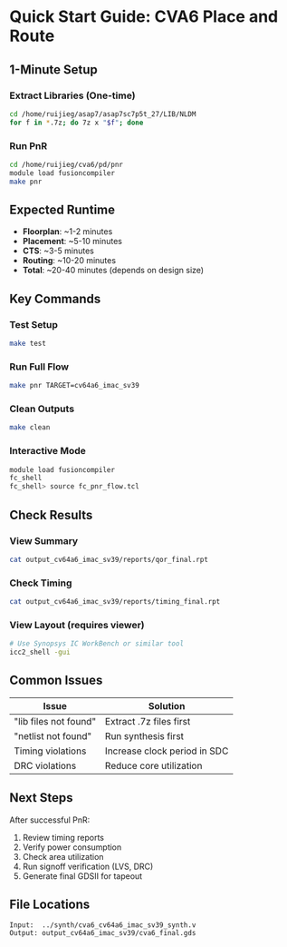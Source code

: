 # Quick Start Guide: CVA6 Place and Route

## 1-Minute Setup

### Extract Libraries (One-time)
```bash
cd /home/ruijieg/asap7/asap7sc7p5t_27/LIB/NLDM
for f in *.7z; do 7z x "$f"; done
```

### Run PnR
```bash
cd /home/ruijieg/cva6/pd/pnr
module load fusioncompiler
make pnr
```

## Expected Runtime
- **Floorplan**: ~1-2 minutes
- **Placement**: ~5-10 minutes
- **CTS**: ~3-5 minutes
- **Routing**: ~10-20 minutes
- **Total**: ~20-40 minutes (depends on design size)

## Key Commands

### Test Setup
```bash
make test
```

### Run Full Flow
```bash
make pnr TARGET=cv64a6_imac_sv39
```

### Clean Outputs
```bash
make clean
```

### Interactive Mode
```bash
module load fusioncompiler
fc_shell
fc_shell> source fc_pnr_flow.tcl
```

## Check Results

### View Summary
```bash
cat output_cv64a6_imac_sv39/reports/qor_final.rpt
```

### Check Timing
```bash
cat output_cv64a6_imac_sv39/reports/timing_final.rpt
```

### View Layout (requires viewer)
```bash
# Use Synopsys IC WorkBench or similar tool
icc2_shell -gui
```

## Common Issues

| Issue | Solution |
|-------|----------|
| "lib files not found" | Extract .7z files first |
| "netlist not found" | Run synthesis first |
| Timing violations | Increase clock period in SDC |
| DRC violations | Reduce core utilization |

## Next Steps

After successful PnR:
1. Review timing reports
2. Verify power consumption
3. Check area utilization
4. Run signoff verification (LVS, DRC)
5. Generate final GDSII for tapeout

## File Locations

```
Input:  ../synth/cva6_cv64a6_imac_sv39_synth.v
Output: output_cv64a6_imac_sv39/cva6_final.gds
```